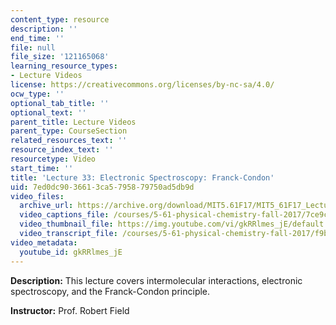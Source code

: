 ```yaml
---
content_type: resource
description: ''
end_time: ''
file: null
file_size: '121165068'
learning_resource_types:
- Lecture Videos
license: https://creativecommons.org/licenses/by-nc-sa/4.0/
ocw_type: ''
optional_tab_title: ''
optional_text: ''
parent_title: Lecture Videos
parent_type: CourseSection
related_resources_text: ''
resource_index_text: ''
resourcetype: Video
start_time: ''
title: 'Lecture 33: Electronic Spectroscopy: Franck-Condon'
uid: 7ed0dc90-3661-3ca5-7958-79750ad5db9d
video_files:
  archive_url: https://archive.org/download/MIT5.61F17/MIT5_61F17_Lecture_33_300k.mp4
  video_captions_file: /courses/5-61-physical-chemistry-fall-2017/7ce9cc031be756b987a758376d945c2d_gkRRlmes_jE.vtt
  video_thumbnail_file: https://img.youtube.com/vi/gkRRlmes_jE/default.jpg
  video_transcript_file: /courses/5-61-physical-chemistry-fall-2017/f9b323749e96afb62d2a8376a550ac1f_gkRRlmes_jE.pdf
video_metadata:
  youtube_id: gkRRlmes_jE
---
```


**Description:** This lecture covers intermolecular interactions, electronic spectroscopy, and the Franck-Condon principle.

**Instructor:** Prof. Robert Field

